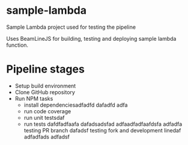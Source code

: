 # sample-lambda
Sample Lambda project used for testing the pipeline

Uses BeamLineJS for building, testing and deploying sample lambda function.

# Pipeline stages
* Setup build environment
* Clone GitHub repository
* Run NPM tasks
  * install dependenciesadfadfd
  dafadfd
  adfa
  * run code coverage
  * run unit testsdaf
  * run tests
dafdfadfaafa
dafadsadsfad
adfaadfadfaafdsfa
adfadfa
testing PR branch
dafadsf
testing fork and development linedaf
adfadfads
adfadsf
